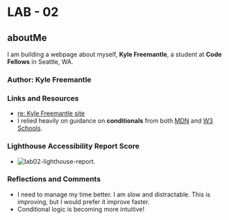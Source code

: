 # LAB - 02

## aboutMe

I am building a webpage about myself, **Kyle Freemantle**, a student at **Code Fellows** in Seattle, WA.

### Author: Kyle Freemantle

### Links and Resources

- [re: Kyle Freemantle site](https://kfreemantle.github.io/about-me/)
- I relied heavily on guidance on **conditionals** from both [MDN](https://developer.mozilla.org/en-US/docs/Learn/JavaScript/Building_blocks/conditionals) and [W3 Schools](https://www.w3schools.com/js/js_if_else.asp).

### Lighthouse Accessibility Report Score

- ![lab02-lighthouse-report](lab02lighthouse.png).

### Reflections and Comments

- I need to manage my time better.  I am slow and distractable.  This is improving, but I would prefer it improve faster.
- Conditional logic is becoming more intuitive!